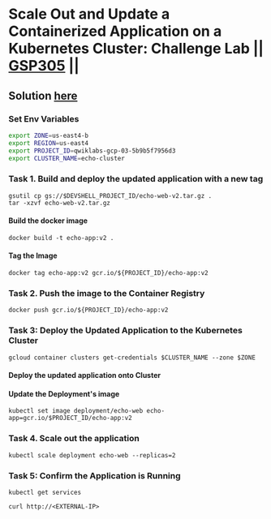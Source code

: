 
# Scale Out and Update a Containerized Application on a Kubernetes Cluster: Challenge Lab || [GSP305](https://www.cloudskillsboost.google/focuses/1739?parent=catalog) ||

## Solution [here](https://youtu.be/VHD75dXGk5w)
### Set Env Variables ###
``` bash
export ZONE=us-east4-b
export REGION=us-east4
export PROJECT_ID=qwiklabs-gcp-03-5b9b5f7956d3
export CLUSTER_NAME=echo-cluster
```
### Task 1. Build and deploy the updated application with a new tag ###
```
gsutil cp gs://$DEVSHELL_PROJECT_ID/echo-web-v2.tar.gz .
tar -xzvf echo-web-v2.tar.gz
```
#### Build the docker image ####
```
docker build -t echo-app:v2 .
```
#### Tag the Image ####
```
docker tag echo-app:v2 gcr.io/${PROJECT_ID}/echo-app:v2
```
### Task 2. Push the image to the Container Registry ###
```
docker push gcr.io/${PROJECT_ID}/echo-app:v2
```
### Task 3: Deploy the Updated Application to the Kubernetes Cluster ###
```
gcloud container clusters get-credentials $CLUSTER_NAME --zone $ZONE
```
#### Deploy the updated application onto Cluster ####
#### Update the Deployment's image ####
```
kubectl set image deployment/echo-web echo-app=gcr.io/$PROJECT_ID/echo-app:v2

```
### Task 4. Scale out the application ###
```
kubectl scale deployment echo-web --replicas=2
```
### Task 5: Confirm the Application is Running ###
```
kubectl get services
```
```
curl http://<EXTERNAL-IP>
```


